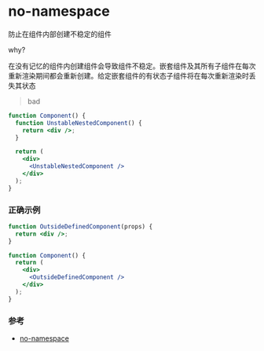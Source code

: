# no-namespace

防止在组件内部创建不稳定的组件

why?

在没有记忆的组件内创建组件会导致组件不稳定。嵌套组件及其所有子组件在每次重新渲染期间都会重新创建。给定嵌套组件的有状态子组件将在每次重新渲染时丢失其状态
> bad

```jsx
function Component() {
  function UnstableNestedComponent() {
    return <div />;
  }

  return (
    <div>
      <UnstableNestedComponent />
    </div>
  );
}
```

### 正确示例

```jsx
function OutsideDefinedComponent(props) {
  return <div />;
}

function Component() {
  return (
    <div>
      <OutsideDefinedComponent />
    </div>
  );
}
```

### 参考

- [no-namespace](https://github.com/jsx-eslint/eslint-plugin-react/blob/c42b624d0fb9ad647583a775ab9751091eec066f/docs/rules/no-namespace)
